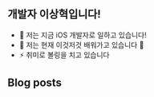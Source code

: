 <!--
**sanghyuk-e/sanghyuk-e** is a ✨ _special_ ✨ repository because its `README.md` (this file) appears on your GitHub profile.

Here are some ideas to get you started:

- 🔭 I’m currently working on ...
- 🌱 I’m currently learning ...
- 👯 I’m looking to collaborate on ...
- 🤔 I’m looking for help with ...
- 💬 Ask me about ...
- 📫 How to reach me: ...
- 😄 Pronouns: ...
- ⚡ Fun fact: ...
-->

## 개발자 이상혁입니다!

- 🔭 저는 지금 iOS 개발자로 일하고 있습니다!
- 🌱 저는 현재 이것저것 배워가고 있습니다 🤣
- ⚡ 취미로 볼링을 치고 있습니다

## Blog posts
<!-- BLOG-POST-LIST:START -->
<!-- BLOG-POST-LIST:END -->
